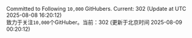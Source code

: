 Committed to Following `10,000` GitHubers. Current: <!-- FOLLOWING_COUNT -->302<!-- FOLLOWING_COUNT --> (Update at UTC <!-- LAST_UPDATED -->2025-08-08 16:20:12<!-- LAST_UPDATED -->)<br>
致力于关注`10,000`个GitHuber。当前：<!-- FOLLOWING_COUNT -->302<!-- FOLLOWING_COUNT --> (更新于北京时间 <!-- LAST_UPDATED_CST -->2025-08-09 00:20:12<!-- LAST_UPDATED_CST -->)
